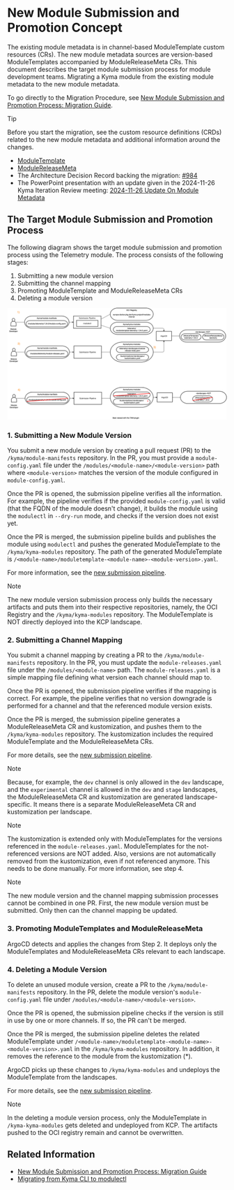 # New Module Submission and Promotion Concept

The existing module metadata is in channel-based ModuleTemplate custom resources (CRs). The new module metadata sources are version-based ModuleTemplates accompanied by ModuleReleaseMeta CRs. This document describes the target module submission process for module development teams. Migrating a Kyma module from the existing module metadata to the new module metadata.

To go directly to the Migration Procedure, see [New Module Submission and Promotion Process: Migration Guide](./07-module-migration-guide.md.md).

> [!Tip]
> Before you start the migration, see the custom resource definitions (CRDs) related to the new module metadata and additional information around the changes.
> - [ModuleTemplate](./resources/03-moduletemplate.md)
> - [ModuleReleaseMeta](./resources/05-modulereleasemeta.md)
> - The Architecture Decision Record backing the migration: [#984](https://github.com/kyma-project/community/issues/984)
> - The PowerPoint presentation with an update given in the 2024-11-26 Kyma Iteration Review meeting: [2024-11-26 Update On Module Metadata](https://sap-my.sharepoint.com/:p:/p/c_schwaegerl/EbvSNmRnr3JEjaLoZ__cI9UB9lu5tt0qaly-f7yQO2Gwbw?e=slfiDf) <!-- markdown-link-check-disable-line -->

## The Target Module Submission and Promotion Process

The following diagram shows the target module submission and promotion process using the Telemetry module. The process consists of the following stages:

1. Submitting a new module version
2. Submitting the channel mapping
3. Promoting ModuleTemplate and ModuleReleaseMeta CRs
4. Deleting a module version

![Target Process](./assets/module-migration.svg)

### 1. Submitting a New Module Version

You submit a new module version by creating a pull request (PR) to the `/kyma/module-manifests` repository. In the PR, you must provide a `module-config.yaml` file under the `/modules/<module-name>/<module-version>` path where `<module-version>` matches the version of the module configured in `module-config.yaml`.

Once the PR is opened, the submission pipeline verifies all the information. For example, the pipeline verifies if the provided `module-config.yaml` is valid (that the FQDN of the module doesn't change), it builds the module using the `modulectl` in `--dry-run` mode, and checks if the version does not exist yet.

Once the PR is merged, the submission pipeline builds and publishes the module using `modulectl` and pushes the generated ModuleTemplate to the `/kyma/kyma-modules` repository. The path of the generated ModuleTemplate is `/<module-name>/moduletemplate-<module-name>-<module-version>.yaml`.

For more information, see the [new submission pipeline](https://github.tools.sap/kyma/test-infra/blob/feature/new-submission-pipeline/ado/new-submission-pipeline-activity.md).

> [!Note]
> The new module version submission process only builds the necessary artifacts and puts them into their respective repositories, namely, the OCI Registry and the `/kyma/kyma-modules` repository. The ModuleTemplate is NOT directly deployed into the KCP landscape.

### 2. Submitting a Channel Mapping

You submit a channel mapping by creating a PR to the `/kyma/module-manifests` repository. In the PR, you must update the `module-releases.yaml` file under the `/modules/<module-name>` path. The `module-releases.yaml` is a simple mapping file defining what version each channel should map to.

Once the PR is opened, the submission pipeline verifies if the mapping is correct. For example, the pipeline verifies that no version downgrade is performed for a channel and that the referenced module version exists.

Once the PR is merged, the submission pipeline generates a ModuleReleaseMeta CR and kustomization, and pushes them to the `/kyma/kyma-modules` repository. The kustomization includes the required ModuleTemplate and the ModuleReleaseMeta CRs.

For more details, see the [new submission pipeline](https://github.tools.sap/kyma/test-infra/blob/feature/new-submission-pipeline/ado/new-submission-pipeline-activity.md).

> [!Note]
>  Because, for example, the `dev` channel is only allowed in the `dev` landscape, and the `experimental` channel is allowed in the `dev` and `stage` landscapes, the ModuleReleaseMeta CR and kustomization are generated landscape-specific. It means there is a separate ModuleReleaseMeta CR and kustomization per landscape.

> [!Note] 
> The kustomization is extended only with ModuleTemplates for the versions referenced in the `module-releases.yaml`. ModuleTemplates for the not-referenced versions are NOT added. Also, versions are not automatically removed from the kustomization, even if not referenced anymore. This needs to be done manually. For more information, see step 4.

> [!Note]
> The new module version and the channel mapping submission processes cannot be combined in one PR. First, the new module version must be submitted. Only then can the channel mapping be updated.

### 3. Promoting ModuleTemplates and ModuleReleaseMeta

ArgoCD detects and applies the changes from Step 2. It deploys only the ModuleTemplates and ModuleReleaseMeta CRs relevant to each landscape.

### 4. Deleting a Module Version

To delete an unused module version, create a PR to the `/kyma/module-manifests` repository. In the PR, delete the module version's `module-config.yaml` file under `/modules/<module-name>/<module-version>`.

Once the PR is opened, the submission pipeline checks if the version is still in use by one or more channels. If so, the PR can't be merged.

Once the PR is merged, the submission pipeline deletes the related ModuleTemplate under `/<module-name>/moduletemplate-<module-name>-<module-version>.yaml` in the `/kyma/kyma-modules` repository. In addition, it removes the reference to the module from the kustomization (*).

ArgoCD picks up these changes to `/kyma/kyma-modules` and undeploys the ModuleTemplate from the landscapes.

For more details, see the [new submission pipeline](https://github.tools.sap/kyma/test-infra/blob/feature/new-submission-pipeline/ado/new-submission-pipeline-activity.md).

> [!Note]
> In the deleting a module version process, only the ModuleTemplate in `/kyma-kyma-modules` gets deleted and undeployed from KCP. The artifacts pushed to the OCI registry remain and cannot be overwritten.

## Related Information

- [New Module Submission and Promotion Process: Migration Guide](./07-module-migration-guide.md.md)
- [Migrating from Kyma CLI to modulectl](https://github.com/kyma-project/modulectl/blob/main/docs/contributor/migration-guide.md)
